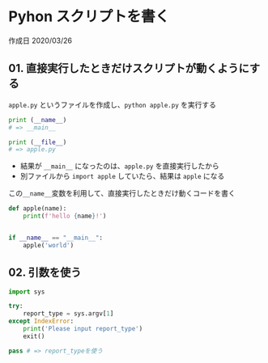 # Pyhon スクリプトを書く

作成日 2020/03/26

## 01. 直接実行したときだけスクリプトが動くようにする

`apple.py` というファイルを作成し、`python apple.py` を実行する

```python
print (__name__)
# => __main__

print (__file__)
# => apple.py
```

- 結果が `__main__` になったのは、`apple.py` を直接実行したから
- 別ファイルから `import apple` していたら、結果は `apple` になる

この`__name__`変数を利用して、直接実行したときだけ動くコードを書く

```python
def apple(name):
    print(f'hello {name}!')


if __name__ == "__main__":
    apple('world')
```

## 02. 引数を使う

```python
import sys

try:
    report_type = sys.argv[1]
except IndexError:
    print('Please input report_type')
    exit()

pass # => report_typeを使う
```
